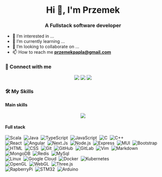 <h1 align="center">Hi 👋, I'm Przemek</h1>
<h3 align="center">A Fullstack software developer</h3>

- 👀 I’m interested in ...
- 🌱 I’m currently learning ...
- 💞️ I’m looking to collaborate on ...
- 📫 How to reach me **przemekpapla@gmail.com**

### 🤝 Connect with me
<p align="center">
<a href="https://stackoverflow.com/users/14034817"><img src="https://img.shields.io/badge/-stackoverflow-bcbbbb?style=flat&logo=stackoverflow&logoColor=db7320"/></a>
<a href="https://linkedin.com/in/przemysław-papla-478864149"><img src="https://img.shields.io/badge/-LinkedIn-0077B5?style=flat&logo=Linkedin&logoColor=white"/></a>
<a href="mailto:przemekpapla@gmail.com"><img src="https://img.shields.io/badge/-Gmail-D14836?style=flat&logo=Gmail&logoColor=white"/></a>
</p>
<!--
<p align="center">
<a href="https://linkedin.com/in/przemysław-papla-478864149" target="blank"><img align="center" src="https://raw.githubusercontent.com/rahuldkjain/github-profile-readme-generator/master/src/images/icons/Social/linked-in-alt.svg" alt="przemysław-papla-478864149" height="30" width="40" /></a>
<a href="https://stackoverflow.com/users/14034817" target="blank"><img align="center" src="https://raw.githubusercontent.com/rahuldkjain/github-profile-readme-generator/master/src/images/icons/Social/stack-overflow.svg" alt="14034817" height="30" width="40" /></a>
</p>
-->

### 🛠️ My Skills

#### Main skills

<p align="center">
  <a href="https://skillicons.dev">
    <img src="https://skillicons.dev/icons?i=scala,java,kubernetes,docker,typescript,react,angular" />
  </a>
</p>

#### Full stack

![Scala](https://img.shields.io/badge/-Scala-05122A?style=flat&logo=scala&logoColor=dc322f)&nbsp;
![Java](https://img.shields.io/badge/-Java-05122A?style=flat&logo=java&logoColor=FFA518)&nbsp;
![TypeScript](https://img.shields.io/badge/-TypeScript-05122A?style=flat&logo=typescript)&nbsp;
![JavaScript](https://img.shields.io/badge/-JavaScript-05122A?style=flat&logo=javascript)&nbsp;
![C](https://img.shields.io/badge/-C-05122A?style=flat&logo=C&logoColor=A8B9CC)&nbsp;
![C++](https://img.shields.io/badge/-C++-05122A?style=flat&logo=C%2B%2B&logoColor=00599C)\
![React](https://img.shields.io/badge/-React-05122A?style=flat&logo=react)&nbsp;
![Angular](https://img.shields.io/badge/-Angular-05122A?style=flat&logo=angular&logoColor=dd0031)&nbsp;
![Next.Js](https://img.shields.io/badge/-Next.js-05122A?style=flat&logo=next.js)&nbsp;
![Node.js](https://img.shields.io/badge/-Node.js-05122A?style=flat&logo=node.js)&nbsp;
![Express](https://img.shields.io/badge/-Express-05122A?style=flat&logo=express)&nbsp;
![MUI](https://img.shields.io/badge/-Mui-05122A?style=flat&logo=mui)&nbsp;
![Bootstrap](https://img.shields.io/badge/-Bootstrap-05122A?style=flat&logo=bootstrap&logoColor=563D7C)\
![HTML](https://img.shields.io/badge/-HTML-05122A?style=flat&logo=HTML5)&nbsp;
![CSS](https://img.shields.io/badge/-CSS-05122A?style=flat&logo=CSS3&logoColor=1572B6)&nbsp;
![Git](https://img.shields.io/badge/-Git-05122A?style=flat&logo=git)&nbsp;
![GitHub](https://img.shields.io/badge/-GitHub-05122A?style=flat&logo=github)&nbsp;
![GitLab](https://img.shields.io/badge/-GitLab-05122A?style=flat&logo=gitlab)&nbsp;
![Vim](https://img.shields.io/badge/-Vim-05122A?style=flat&logo=vim)&nbsp;
![Markdown](https://img.shields.io/badge/-Markdown-05122A?style=flat&logo=markdown)\
![MongoDB](https://img.shields.io/badge/-MongoDB-05122A?style=flat&logo=mongodb)&nbsp;
![Redis](https://img.shields.io/badge/-Redis-05122A?style=flat&logo=redis)&nbsp;
![MySql](https://img.shields.io/badge/-MySql-05122A?style=flat&logo=mysql&logoColor=3f97aa)\
![Linux](https://img.shields.io/badge/-Linux-222222?style=flat&logo=linux&logoColor=FCC624)&nbsp;
![Google Cloud](https://img.shields.io/badge/Google%20Cloud-black?style=flat-square&logo=google-cloud)&nbsp;
![Docker](https://img.shields.io/badge/-Docker-05122A?style=flat&logo=docker)&nbsp;
![Kubernetes](https://img.shields.io/badge/-Kubernetes-05122A?style=flat&logo=kubernetes)\
![OpenGL](https://img.shields.io/badge/-OpenGL-05122A?style=flat&logo=opengl)&nbsp;
![WebGL](https://img.shields.io/badge/-WebGL-05122A?style=flat&logo=webgl)&nbsp;
![Three.js](https://img.shields.io/badge/-ThreeJs-05122A?style=flat&logo=three.js)\
![RapberryPi](https://img.shields.io/badge/-RaspberryPi-05122A?style=flat&logo=raspberrypi&logoColor=cc2455)&nbsp;
![STM32](https://img.shields.io/badge/-STM32-05122A?style=flat&logo=stm32)&nbsp;
![Arduino](https://img.shields.io/badge/-Arduino-05122A?style=flat&logo=arduino)

<!--

### 👉 Programming languages

<p align="center">
  <a href="https://skillicons.dev">
    <img src="https://skillicons.dev/icons?i=c,cpp,java,scala,javascript,typescript" />
  </a>
</p>

### 👉 Frontend Development
<p align="center">
  <a href="https://skillicons.dev">
    <img src="https://skillicons.dev/icons?i=react,nextjs,redux,angular,express,nodejs,html,css" />
  </a>
</p>

### 👉 DevOps
<p align="center">
  <a href="https://skillicons.dev">
    <img src="https://skillicons.dev/icons?i=docker,kubernetes,prometheus,grafana,gcpt" />
  </a>
</p>


 ### 👉 Software & Tools
 
 <p align="center">
  <a href="https://skillicons.dev">
    <img src="https://skillicons.dev/icons?i=git,gitlab,github,vim,md,opengl" />
  </a>
</p>

 ### 👉 IDEs
 
<p align="center">
  <a href="https://skillicons.dev">
    <img src="https://skillicons.dev/icons?i=idea" />
  </a>
</p>

 ### 👉 Databases
<p align="center">
  <a href="https://skillicons.dev">
    <img src="https://skillicons.dev/icons?i=mysql,mongodb" />
  </a>
</p>


 ### 👉 Operating Systems
<p align="center">
  <a href="https://skillicons.dev">
    <img src="https://skillicons.dev/icons?i=linux" />
  </a>
</p>
    
 ### 👉 Others
 
<p align="center">
  <a href="https://skillicons.dev">
    <img src="https://skillicons.dev/icons?i=raspberrypi,latex,graphql" />
  </a>
</p>

-->
